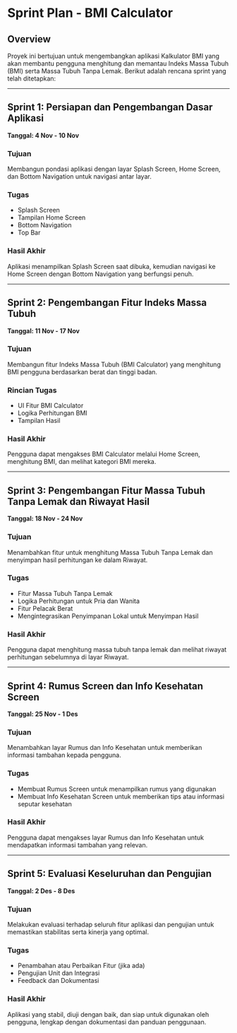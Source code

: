 # Sprint Plan - BMI Calculator

## Overview
Proyek ini bertujuan untuk mengembangkan aplikasi Kalkulator BMI yang akan membantu pengguna menghitung dan memantau Indeks Massa Tubuh (BMI) serta Massa Tubuh Tanpa Lemak. Berikut adalah rencana sprint yang telah ditetapkan:

---

## Sprint 1: Persiapan dan Pengembangan Dasar Aplikasi
**Tanggal: 4 Nov - 10 Nov**

### Tujuan
Membangun pondasi aplikasi dengan layar Splash Screen, Home Screen, dan Bottom Navigation untuk navigasi antar layar.

### Tugas
- Splash Screen
- Tampilan Home Screen
- Bottom Navigation
- Top Bar

### Hasil Akhir
Aplikasi menampilkan Splash Screen saat dibuka, kemudian navigasi ke Home Screen dengan Bottom Navigation yang berfungsi penuh.

---

## Sprint 2: Pengembangan Fitur Indeks Massa Tubuh
**Tanggal: 11 Nov - 17 Nov**

### Tujuan
Membangun fitur Indeks Massa Tubuh (BMI Calculator) yang menghitung BMI pengguna berdasarkan berat dan tinggi badan.

### Rincian Tugas
- UI Fitur BMI Calculator
- Logika Perhitungan BMI
- Tampilan Hasil

### Hasil Akhir
Pengguna dapat mengakses BMI Calculator melalui Home Screen, menghitung BMI, dan melihat kategori BMI mereka.

---

## Sprint 3: Pengembangan Fitur Massa Tubuh Tanpa Lemak dan Riwayat Hasil
**Tanggal: 18 Nov - 24 Nov**

### Tujuan
Menambahkan fitur untuk menghitung Massa Tubuh Tanpa Lemak dan menyimpan hasil perhitungan ke dalam Riwayat.

### Tugas
- Fitur Massa Tubuh Tanpa Lemak
- Logika Perhitungan untuk Pria dan Wanita
- Fitur Pelacak Berat
- Mengintegrasikan Penyimpanan Lokal untuk Menyimpan Hasil

### Hasil Akhir
Pengguna dapat menghitung massa tubuh tanpa lemak dan melihat riwayat perhitungan sebelumnya di layar Riwayat.

---

## Sprint 4: Rumus Screen dan Info Kesehatan Screen
**Tanggal: 25 Nov - 1 Des**

### Tujuan
Menambahkan layar Rumus dan Info Kesehatan untuk memberikan informasi tambahan kepada pengguna.

### Tugas
- Membuat Rumus Screen untuk menampilkan rumus yang digunakan
- Membuat Info Kesehatan Screen untuk memberikan tips atau informasi seputar kesehatan

### Hasil Akhir
Pengguna dapat mengakses layar Rumus dan Info Kesehatan untuk mendapatkan informasi tambahan yang relevan.

---

## Sprint 5: Evaluasi Keseluruhan dan Pengujian
**Tanggal: 2 Des - 8 Des**

### Tujuan
Melakukan evaluasi terhadap seluruh fitur aplikasi dan pengujian untuk memastikan stabilitas serta kinerja yang optimal.

### Tugas
- Penambahan atau Perbaikan Fitur (jika ada)
- Pengujian Unit dan Integrasi
- Feedback dan Dokumentasi

### Hasil Akhir
Aplikasi yang stabil, diuji dengan baik, dan siap untuk digunakan oleh pengguna, lengkap dengan dokumentasi dan panduan penggunaan.
